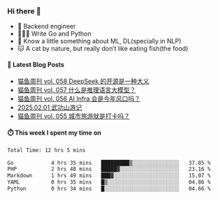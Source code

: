 ### Hi there 👋

- 🔧 Backend engineer
- 👨🏻‍💻 Write Go and Python
- 🔭 Know a little something about ML, DL(specially in NLP)
- 🐱 A cat by nature, but really don’t like eating fish(the food)

#### 📖 Latest Blog Posts
<!-- BLOG-POST-LIST:START -->
- [猫鱼周刊 vol. 058 DeepSeek 的开源是一种大义](https://ameow.xyz/archives/weekly-058)
- [猫鱼周刊 vol. 057 什么是推理语言大模型？](https://ameow.xyz/archives/weekly-057)
- [猫鱼周刊 vol. 056 AI Infra 会是今年风口吗？](https://ameow.xyz/archives/weekly-056)
- [2025.02.01 武功山游记](https://ameow.xyz/archives/2025-02-01-wugong-mountain)
- [猫鱼周刊 vol. 055 城市旅游就是打卡吗？](https://ameow.xyz/archives/weekly-055)
<!-- BLOG-POST-LIST:END -->

#### ⏱️ This week I spent my time on
<!--START_SECTION:waka-->

```txt
Total Time: 12 hrs 5 mins

Go            4 hrs 35 mins   █████████▒░░░░░░░░░░░░░░░   37.85 %
PHP           2 hrs 48 mins   █████▓░░░░░░░░░░░░░░░░░░░   23.16 %
Markdown      1 hrs 49 mins   ███▓░░░░░░░░░░░░░░░░░░░░░   15.07 %
YAML          0 hrs 35 mins   █▒░░░░░░░░░░░░░░░░░░░░░░░   04.86 %
Python        0 hrs 34 mins   █░░░░░░░░░░░░░░░░░░░░░░░░   04.66 %
```

<!--END_SECTION:waka-->

<!--
**LeslieLeung/LeslieLeung** is a ✨ _special_ ✨ repository because its `README.md` (this file) appears on your GitHub profile.

Here are some ideas to get you started:

- 🔭 I’m currently working on ...
- 🌱 I’m currently learning ...
- 👯 I’m looking to collaborate on ...
- 🤔 I’m looking for help with ...
- 💬 Ask me about ...
- 📫 How to reach me: ...
- 😄 Pronouns: ...
- ⚡ Fun fact: ...
-->
